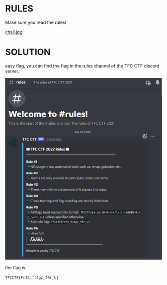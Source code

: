 # RULES

Make sure you read the rules!

[chall.jpg](chall.jpg)

# SOLUTION

easy flag, you can find the flag in the rules channel of the TFC CTF discord server.

![discord rules](discord_rules.png)

the flag is:

`TFCCTF{Fr33_fl4gz_f0r_U}`
